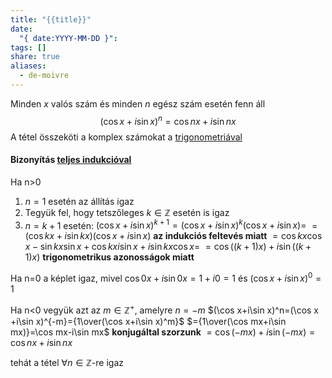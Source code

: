 ```yaml
---
title: "{{title}}"
date:
  "{ date:YYYY-MM-DD }":
tags: []
share: true
aliases:
  - de-moivre
---
```

Minden $x$ valós szám és minden $n$ egész szám esetén fenn áll
$$(\cos x+i\sin x)^n=\cos nx+i\sin nx$$
A tétel összeköti a komplex számokat a [trigonometriával](Trigonometria.md)
#### Bizonyítás [teljes indukcióval](./logika.md#Bizonyítási%20módszerek)

Ha n>0
1. $n=1$ esetén az állítás igaz
2. Tegyük fel, hogy tetszőleges $k\in \mathbb Z$ esetén is igaz
3. $n=k+1$ esetén:
$(\cos x+i\sin x)^{k+1}=(\cos x+i\sin x)^k(\cos x+i\sin x)=$ 
$= (\cos kx+i\sin kx)(\cos x+i\sin x)$ **az indukciós feltevés miatt**
$=\cos kx \cos x - \sin kx \sin x + \cos kx i\sin x + i\sin kx \cos x =$
$= \cos ((k+1)x)+i\sin ((k+1)x)$ **trigonometrikus azonosságok miatt**

Ha n=0
a képlet igaz, mivel $\cos 0x +i\sin 0x=1+i0=1$ és $(\cos x +i\sin x)^0=1$

Ha n<0
vegyük azt az $m\in \mathbb Z^+,$ amelyre $n=-m$
$(\cos x+i\sin x)^n=(\cos x +i\sin x)^{-m}={1\over(\cos x+i\sin x)^m}$
$={1\over(\cos mx+i\sin mx)}=\cos mx-i\sin mx$ **konjugáltal szorzunk**
$=\cos(-mx)+i\sin(-mx)=\cos nx +i\sin nx$

tehát a tétel $\forall n\in\mathbb Z$-re igaz
